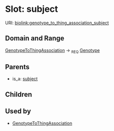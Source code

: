 # Slot: subject




URI: [biolink:genotype_to_thing_association_subject](https://w3id.org/biolink/vocab/genotype_to_thing_association_subject)
## Domain and Range

[GenotypeToThingAssociation](GenotypeToThingAssociation.md) ->  <sub>REQ</sub> [Genotype](Genotype.md)
## Parents

 *  is_a: [subject](subject.md)
## Children

## Used by

 * [GenotypeToThingAssociation](GenotypeToThingAssociation.md)
